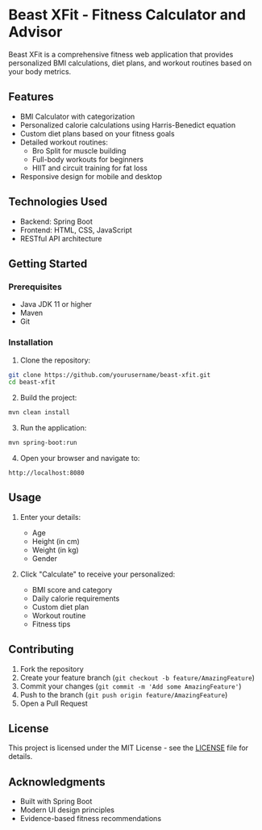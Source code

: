 # Beast XFit - Fitness Calculator and Advisor

Beast XFit is a comprehensive fitness web application that provides personalized BMI calculations, diet plans, and workout routines based on your body metrics.

## Features

- BMI Calculator with categorization
- Personalized calorie calculations using Harris-Benedict equation
- Custom diet plans based on your fitness goals
- Detailed workout routines:
  - Bro Split for muscle building
  - Full-body workouts for beginners
  - HIIT and circuit training for fat loss
- Responsive design for mobile and desktop

## Technologies Used

- Backend: Spring Boot
- Frontend: HTML, CSS, JavaScript
- RESTful API architecture

## Getting Started

### Prerequisites

- Java JDK 11 or higher
- Maven
- Git

### Installation

1. Clone the repository:
```bash
git clone https://github.com/yourusername/beast-xfit.git
cd beast-xfit
```

2. Build the project:
```bash
mvn clean install
```

3. Run the application:
```bash
mvn spring-boot:run
```

4. Open your browser and navigate to:
```
http://localhost:8080
```

## Usage

1. Enter your details:
   - Age
   - Height (in cm)
   - Weight (in kg)
   - Gender

2. Click "Calculate" to receive your personalized:
   - BMI score and category
   - Daily calorie requirements
   - Custom diet plan
   - Workout routine
   - Fitness tips

## Contributing

1. Fork the repository
2. Create your feature branch (`git checkout -b feature/AmazingFeature`)
3. Commit your changes (`git commit -m 'Add some AmazingFeature'`)
4. Push to the branch (`git push origin feature/AmazingFeature`)
5. Open a Pull Request

## License

This project is licensed under the MIT License - see the [LICENSE](LICENSE) file for details.

## Acknowledgments

- Built with Spring Boot
- Modern UI design principles
- Evidence-based fitness recommendations 